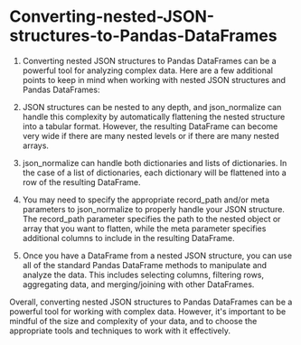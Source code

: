 # Converting-nested-JSON-structures-to-Pandas-DataFrames

1. Converting nested JSON structures to Pandas DataFrames can be a powerful tool for analyzing complex data. Here are a few additional points to keep in mind when working with nested JSON structures and Pandas DataFrames:

2. JSON structures can be nested to any depth, and json_normalize can handle this complexity by automatically flattening the nested structure into a tabular format. However, the resulting DataFrame can become very wide if there are many nested levels or if there are many nested arrays.

3. json_normalize can handle both dictionaries and lists of dictionaries. In the case of a list of dictionaries, each dictionary will be flattened into a row of the resulting DataFrame.

3. You may need to specify the appropriate record_path and/or meta parameters to json_normalize to properly handle your JSON structure. The record_path parameter specifies the path to the nested object or array that you want to flatten, while the meta parameter specifies additional columns to include in the resulting DataFrame.

4. Once you have a DataFrame from a nested JSON structure, you can use all of the standard Pandas DataFrame methods to manipulate and analyze the data. This includes selecting columns, filtering rows, aggregating data, and merging/joining with other DataFrames.

Overall, converting nested JSON structures to Pandas DataFrames can be a powerful tool for working with complex data. However, it's important to be mindful of the size and complexity of your data, and to choose the appropriate tools and techniques to work with it effectively.





